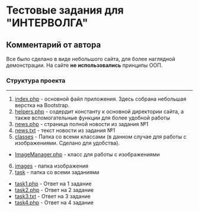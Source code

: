 # Тестовые задания для "ИНТЕРВОЛГА"

## Комментарий от автора 
Все было сделано в виде небольшого сайта, для более наглядной демонстрации. На сайте <b>не использовались</b> принципы ООП. 

### Структура проекта
<hr />

1. <a href="https://github.com/Qugelog/tess-task/blob/main/index.php">index.php</a> - основной файл приложения. Здесь собрана небольшая верстка на Bootstrap.
2. <a href="https://github.com/Qugelog/tess-task/blob/main/hepers.php">helpers.php</a> - содердит константу к основной директории сайта, а также вспомогательные функции для более удобной работы
3. <a href="https://github.com/Qugelog/tess-task/blob/main/news.php">news.php</a> - страница полной новости из задания №1
4. <a href="https://github.com/Qugelog/tess-task/blob/main/news.txt">news.txt</a> - текст новости из задания №1
5. <a href="https://github.com/Qugelog/tess-task/tree/main/classes">classes</a> - Папка со всеми классами (в данном случае для работы с изображениями. Сделано для удобства).
  * <a href="https://github.com/Qugelog/tess-task/blob/main/classes/ImageManager.php">ImageManager.php</a> - класс для работы с изображениями
6. <a href="https://github.com/Qugelog/tess-task/tree/main/images">images</a> - папка изображения 
7. <a href="https://github.com/Qugelog/tess-task/tree/main/tasks">task</a> - папка со всеми заданиями
  * <a href="https://github.com/Qugelog/tess-task/blob/main/tasks/task1.php">task1.php</a> - Ответ на 1 задание 
  * <a href="https://github.com/Qugelog/tess-task/blob/main/tasks/task2.php">task2.php</a> - Ответ на 2 задание
  * <a href="https://github.com/Qugelog/tess-task/blob/main/tasks/task3.txt">task3.txt</a> - Ответ на 3 задание
  * <a href="https://github.com/Qugelog/tess-task/blob/main/tasks/task4.php">task4.php</a> - Ответ на 4 задание


